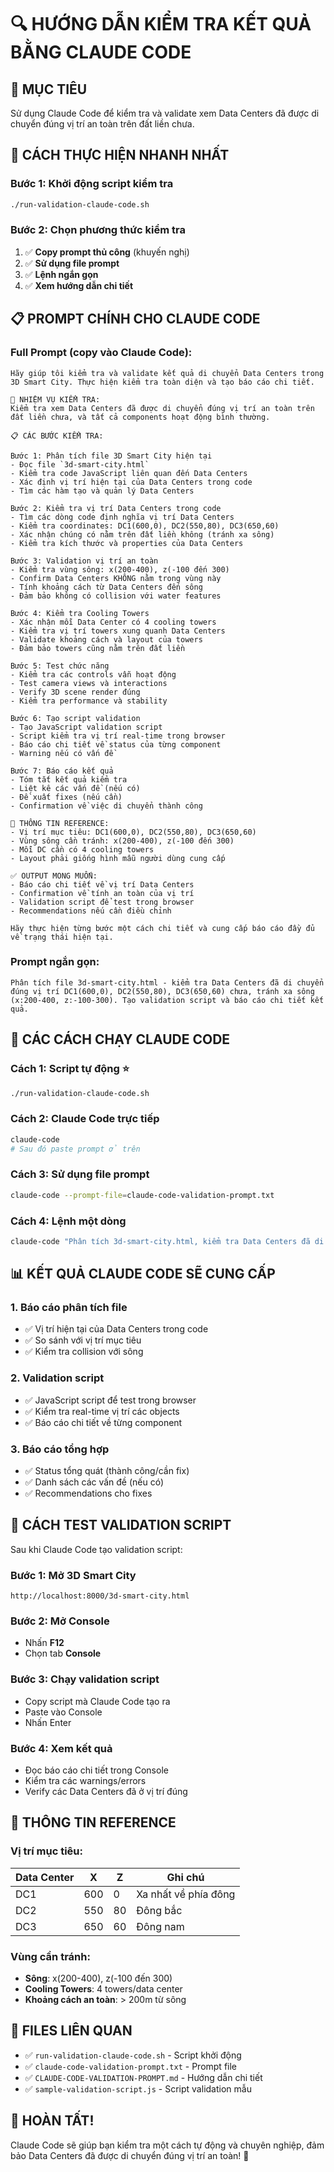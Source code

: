 # 🔍 HƯỚNG DẪN KIỂM TRA KẾT QUẢ BẰNG CLAUDE CODE

## 🎯 MỤC TIÊU
Sử dụng Claude Code để kiểm tra và validate xem Data Centers đã được di chuyển đúng vị trí an toàn trên đất liền chưa.

## 🚀 CÁCH THỰC HIỆN NHANH NHẤT

### Bước 1: Khởi động script kiểm tra
```bash
./run-validation-claude-code.sh
```

### Bước 2: Chọn phương thức kiểm tra
1. ✅ **Copy prompt thủ công** (khuyến nghị)
2. ✅ **Sử dụng file prompt**
3. ✅ **Lệnh ngắn gọn**
4. ✅ **Xem hướng dẫn chi tiết**

## 📋 PROMPT CHÍNH CHO CLAUDE CODE

### Full Prompt (copy vào Claude Code):
```
Hãy giúp tôi kiểm tra và validate kết quả di chuyển Data Centers trong 3D Smart City. Thực hiện kiểm tra toàn diện và tạo báo cáo chi tiết.

🎯 NHIỆM VỤ KIỂM TRA:
Kiểm tra xem Data Centers đã được di chuyển đúng vị trí an toàn trên đất liền chưa, và tất cả components hoạt động bình thường.

📋 CÁC BƯỚC KIỂM TRA:

Bước 1: Phân tích file 3D Smart City hiện tại
- Đọc file `3d-smart-city.html` 
- Kiểm tra code JavaScript liên quan đến Data Centers
- Xác định vị trí hiện tại của Data Centers trong code
- Tìm các hàm tạo và quản lý Data Centers

Bước 2: Kiểm tra vị trí Data Centers trong code
- Tìm các dòng code định nghĩa vị trí Data Centers
- Kiểm tra coordinates: DC1(600,0), DC2(550,80), DC3(650,60)
- Xác nhận chúng có nằm trên đất liền không (tránh xa sông)
- Kiểm tra kích thước và properties của Data Centers

Bước 3: Validation vị trí an toàn
- Kiểm tra vùng sông: x(200-400), z(-100 đến 300)
- Confirm Data Centers KHÔNG nằm trong vùng này
- Tính khoảng cách từ Data Centers đến sông
- Đảm bảo không có collision với water features

Bước 4: Kiểm tra Cooling Towers
- Xác nhận mỗi Data Center có 4 cooling towers
- Kiểm tra vị trí towers xung quanh Data Centers
- Validate khoảng cách và layout của towers
- Đảm bảo towers cũng nằm trên đất liền

Bước 5: Test chức năng
- Kiểm tra các controls vẫn hoạt động
- Test camera views và interactions
- Verify 3D scene render đúng
- Kiểm tra performance và stability

Bước 6: Tạo script validation
- Tạo JavaScript validation script
- Script kiểm tra vị trí real-time trong browser
- Báo cáo chi tiết về status của từng component
- Warning nếu có vấn đề

Bước 7: Báo cáo kết quả
- Tóm tắt kết quả kiểm tra
- Liệt kê các vấn đề (nếu có)
- Đề xuất fixes (nếu cần)
- Confirmation về việc di chuyển thành công

🎨 THÔNG TIN REFERENCE:
- Vị trí mục tiêu: DC1(600,0), DC2(550,80), DC3(650,60)
- Vùng sông cần tránh: x(200-400), z(-100 đến 300)
- Mỗi DC cần có 4 cooling towers
- Layout phải giống hình mẫu người dùng cung cấp

✅ OUTPUT MONG MUỐN:
- Báo cáo chi tiết về vị trí Data Centers
- Confirmation về tính an toàn của vị trí
- Validation script để test trong browser
- Recommendations nếu cần điều chỉnh

Hãy thực hiện từng bước một cách chi tiết và cung cấp báo cáo đầy đủ về trạng thái hiện tại.
```

### Prompt ngắn gọn:
```
Phân tích file 3d-smart-city.html - kiểm tra Data Centers đã di chuyển đúng vị trí DC1(600,0), DC2(550,80), DC3(650,60) chưa, tránh xa sông (x:200-400, z:-100-300). Tạo validation script và báo cáo chi tiết kết quả.
```

## 🎯 CÁC CÁCH CHẠY CLAUDE CODE

### Cách 1: Script tự động ⭐
```bash
./run-validation-claude-code.sh
```

### Cách 2: Claude Code trực tiếp
```bash
claude-code
# Sau đó paste prompt ở trên
```

### Cách 3: Sử dụng file prompt
```bash
claude-code --prompt-file=claude-code-validation-prompt.txt
```

### Cách 4: Lệnh một dòng
```bash
claude-code "Phân tích 3d-smart-city.html, kiểm tra Data Centers đã di chuyển đúng vị trí an toàn chưa, tạo validation script"
```

## 📊 KẾT QUẢ CLAUDE CODE SẼ CUNG CẤP

### 1. Báo cáo phân tích file
- ✅ Vị trí hiện tại của Data Centers trong code
- ✅ So sánh với vị trí mục tiêu
- ✅ Kiểm tra collision với sông

### 2. Validation script
- ✅ JavaScript script để test trong browser
- ✅ Kiểm tra real-time vị trí các objects
- ✅ Báo cáo chi tiết về từng component

### 3. Báo cáo tổng hợp
- ✅ Status tổng quát (thành công/cần fix)
- ✅ Danh sách các vấn đề (nếu có)
- ✅ Recommendations cho fixes

## 🧪 CÁCH TEST VALIDATION SCRIPT

Sau khi Claude Code tạo validation script:

### Bước 1: Mở 3D Smart City
```
http://localhost:8000/3d-smart-city.html
```

### Bước 2: Mở Console
- Nhấn **F12**
- Chọn tab **Console**

### Bước 3: Chạy validation script
- Copy script mà Claude Code tạo ra
- Paste vào Console
- Nhấn Enter

### Bước 4: Xem kết quả
- Đọc báo cáo chi tiết trong Console
- Kiểm tra các warnings/errors
- Verify các Data Centers đã ở vị trí đúng

## 📍 THÔNG TIN REFERENCE

### Vị trí mục tiêu:
| Data Center | X | Z | Ghi chú |
|-------------|---|---|---------|
| DC1 | 600 | 0 | Xa nhất về phía đông |
| DC2 | 550 | 80 | Đông bắc |
| DC3 | 650 | 60 | Đông nam |

### Vùng cần tránh:
- **Sông**: x(200-400), z(-100 đến 300)
- **Cooling Towers**: 4 towers/data center
- **Khoảng cách an toàn**: > 200m từ sông

## 📁 FILES LIÊN QUAN

- ✅ `run-validation-claude-code.sh` - Script khởi động
- ✅ `claude-code-validation-prompt.txt` - Prompt file
- ✅ `CLAUDE-CODE-VALIDATION-PROMPT.md` - Hướng dẫn chi tiết
- ✅ `sample-validation-script.js` - Script validation mẫu

## 🎉 HOÀN TẤT!

Claude Code sẽ giúp bạn kiểm tra một cách tự động và chuyên nghiệp, đảm bảo Data Centers đã được di chuyển đúng vị trí an toàn! 🚀
